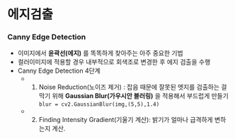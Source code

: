 # 에지검출

### Canny Edge Detection
- 이미지에서 **윤곽선(에지)** 를 똑똑하게 찾아주는 아주 중요한 기법
- 컬러이미지에 적용할 경우 내부적으로 회색조로 변경한 후 에지 검출을 수행
- Canny Edge Detection 4단계
	- 1. Noise Reduction(노이즈 제거) : 잡음 때문에 잘못된 엣지를 검출하는 걸 막기 위해 **Gaussian Blur(가우시안 블러링)** 을 적용해서 부드럽게 만들기
		`blur = cv2.GaussianBlur(img,(5,5),1.4)`
	- 2. Finding Intensity Gradient(기울기 계산): 밝기가 얼마나 급격하게 변하는지 계산.
